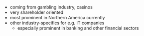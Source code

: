 - coming from gambling industry, casinos
- very shareholder oriented
- most prominent in Northern America currently
- other industry-specifics for e.g. IT companies
	- especially prominent in banking and other financial sectors